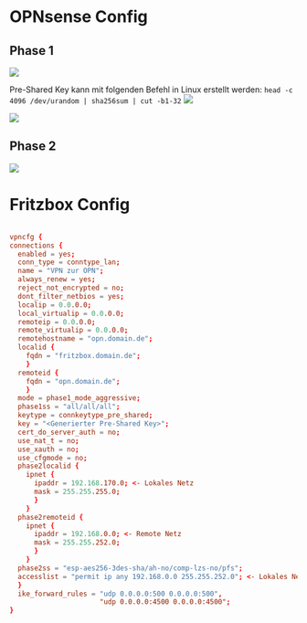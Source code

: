 # OPNsense Config

## Phase 1

![](https://i.tzockt.beer/u/QXepoJ.png)

Pre-Shared Key kann mit folgenden Befehl in Linux erstellt werden:
`head -c 4096 /dev/urandom | sha256sum | cut -b1-32`
![](https://i.tzockt.beer/u/o4pCPx.png)

![](https://i.tzockt.beer/u/ikJ5ry.png)

## Phase 2

![](https://i.tzockt.beer/u/a5btcj.png)


# Fritzbox Config

```conf

vpncfg {
connections {
  enabled = yes;
  conn_type = conntype_lan;
  name = "VPN zur OPN";
  always_renew = yes;
  reject_not_encrypted = no;
  dont_filter_netbios = yes;
  localip = 0.0.0.0;
  local_virtualip = 0.0.0.0;
  remoteip = 0.0.0.0;
  remote_virtualip = 0.0.0.0;
  remotehostname = "opn.domain.de";
  localid {
    fqdn = "fritzbox.domain.de";
    }
  remoteid {
    fqdn = "opn.domain.de";
    }
  mode = phase1_mode_aggressive;
  phase1ss = "all/all/all";
  keytype = connkeytype_pre_shared;
  key = "<Generierter Pre-Shared Key>";
  cert_do_server_auth = no;
  use_nat_t = no;
  use_xauth = no;
  use_cfgmode = no;
  phase2localid {
    ipnet {
      ipaddr = 192.168.170.0; <- Lokales Netz
      mask = 255.255.255.0;
      }
    }
  phase2remoteid {
    ipnet {
      ipaddr = 192.168.0.0; <- Remote Netz
      mask = 255.255.252.0;
      }
    }
  phase2ss = "esp-aes256-3des-sha/ah-no/comp-lzs-no/pfs";
  accesslist = "permit ip any 192.168.0.0 255.255.252.0"; <- Lokales Netz
  }
  ike_forward_rules = "udp 0.0.0.0:500 0.0.0.0:500",
                      "udp 0.0.0.0:4500 0.0.0.0:4500";
}

```